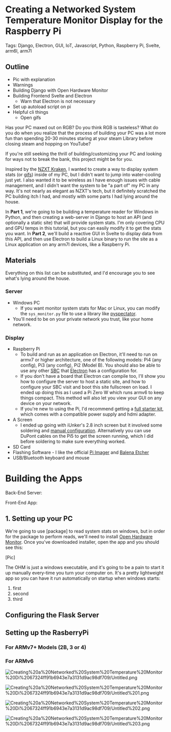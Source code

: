 # Creating a Networked System Temperature Monitor Display for the Raspberry Pi

Tags: Django, Electron, GUI, IoT, Javascript, Python, Raspberry Pi, Svelte, arm6l, arm7l

## Outline

- Pic with explanation
- Warnings
- Building Django with Open Hardware Monitor
- Building Frontend Svelte and Electron
    - Warn that Electron is not necessary
- Set up autoload script on pi
- Helpful cli things
    - Open gifs

Has your PC maxed out on RGB? Do you think RGB is tasteless? What do you do when you realize that the process of building your PC was a lot more fun than spending 20-30 minutes staring at your steam Library before closing steam and hopping on YouTube?

If you're still seeking the thrill of building/customizing your PC and looking for ways not to break the bank, this project might be for you.

Inspired by the [NZXT Kraken](https://www.nzxt.com/products/kraken-z63), I wanted to create a way to display system stats (or [gifs](https://d1sxg8jua9jde6.cloudfront.net/wp-content/uploads/2020/01/nzxt-kraken-z-3-cooler-animated-gif-1024x576.jpg)) inside of my PC, but I didn't want to jump into water-cooling just yet. I also wanted it to be wireless as I have enough issues with cable management, and I didn't want the system to be "a part of" my PC in any way. It's not nearly as elegant as NZXT's tech, but it definitely scratched the PC building itch I had, and mostly with some parts I had lying around the house.

In **Part 1**, we're going to be building a temperature reader for Windows in Python, and then creating a web-server in Django to host an API (and optionally a static site)  that will provide system stats. I'm only covering CPU and GPU temps in this tutorial, but you can easily modify it to get the stats you want.  In **Part 2**, we'll build a reactive GUI in Svelte to display data from this API, and then use Electron to build a Linux binary to run the site as a Linux application on any arm7l devices, like a Raspberry Pi. 

## Materials

Everything on this list can be substituted, and I'd encourage you to see what's lying around the house. 

### Server

- Windows PC
    - If you want monitor system stats for Mac or Linux, you can modify the `sys_monitor.py` file to use a library like [pyspectator](https://pypi.org/project/pyspectator/).
- You'll need to be on your private network you trust, like your home network.

### Display

- Raspberry Pi
    - To build and run as an application on Electron, it'll need to run on armv7 or higher architecture, one of the following models: Pi4 (any config), Pi3 (any config), Pi2 (Model B). You should also be able to use any other [SBC](https://en.wikipedia.org/wiki/Single-board_computer) that [Electron](https://www.electron.build/cli.html#targetconfiguration) has a configuration for.
    - If you don't have a board that Electron can compile too, I'll show you how to configure the server to host a static site, and how to configure your SBC visit and boot this site fullscreen on load. I ended up doing this as I used a Pi Zero W which runs armv6 to keep things compact. This method will also let you view your GUI on any device on your network.
    - If you're new to using the Pi, I'd recommend getting a [full starter kit](https://vilros.com/collections/raspberry-pi-4/products/vilros-raspberry-pi-4-model-b-complete-starter-kit-with-clear-transparent-case-and-built-in-fan), which comes with a compatible power supply and hdmi adapter.
- A Screen
    - I ended up going with iUnker's 2.8 inch screen but it involved some soldering and [manual configuration](https://www.amazon.com/gp/customer-reviews/R2DVAJIA0JZ7JT/ref=cm_cr_dp_d_rvw_ttl?ie=UTF8&ASIN=B07H8ZY89H). Alternatively you can use DuPont cables on the Pi5 to get the screen running, which I did before soldering to make sure everything worked.
- SD Card
- Flashing Software - I like the official [Pi Imager](https://www.raspberrypi.org/software/) and [Balena Etcher](https://www.balena.io/etcher/)
- USB/Bluetooth keyboard and mouse

# Building the Apps

Back-End Server:

Front-End App:

## 1. Setting up your PC

We're going to use [package] to read system stats on windows, but in order for the package to perform reads, we'll need to install [Open Hardware Monitor](https://openhardwaremonitor.org/downloads/). Once you've downloaded installer, open the app and you should see this:

[Pic]

The OHM is just a windows executable, and it's going to be a pain to start it up manually every-time you turn your computer on. It's a pretty lightweight app so you can have it run automatically on startup when windows starts:

1. first
2. second
3. third

## Configuring the Flask Server

## Setting up the RasberryPi

### For ARMv7+ Models (2B, 3 or 4)

### For ARMv6

![Creating%20a%20Networked%20System%20Temperature%20Monitor%20Di%2067324ff91b6943e7a3131d9ac98df709/Untitled.png](Creating%20a%20Networked%20System%20Temperature%20Monitor%20Di%2067324ff91b6943e7a3131d9ac98df709/Untitled.png)

![Creating%20a%20Networked%20System%20Temperature%20Monitor%20Di%2067324ff91b6943e7a3131d9ac98df709/Untitled%201.png](Creating%20a%20Networked%20System%20Temperature%20Monitor%20Di%2067324ff91b6943e7a3131d9ac98df709/Untitled%201.png)

![Creating%20a%20Networked%20System%20Temperature%20Monitor%20Di%2067324ff91b6943e7a3131d9ac98df709/Untitled%202.png](Creating%20a%20Networked%20System%20Temperature%20Monitor%20Di%2067324ff91b6943e7a3131d9ac98df709/Untitled%202.png)

![Creating%20a%20Networked%20System%20Temperature%20Monitor%20Di%2067324ff91b6943e7a3131d9ac98df709/Untitled%203.png](Creating%20a%20Networked%20System%20Temperature%20Monitor%20Di%2067324ff91b6943e7a3131d9ac98df709/Untitled%203.png)